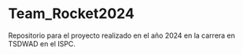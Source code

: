# Team_Rocket2024
Repositorio para el proyecto realizado en el año 2024 en la carrera en TSDWAD en el ISPC.
